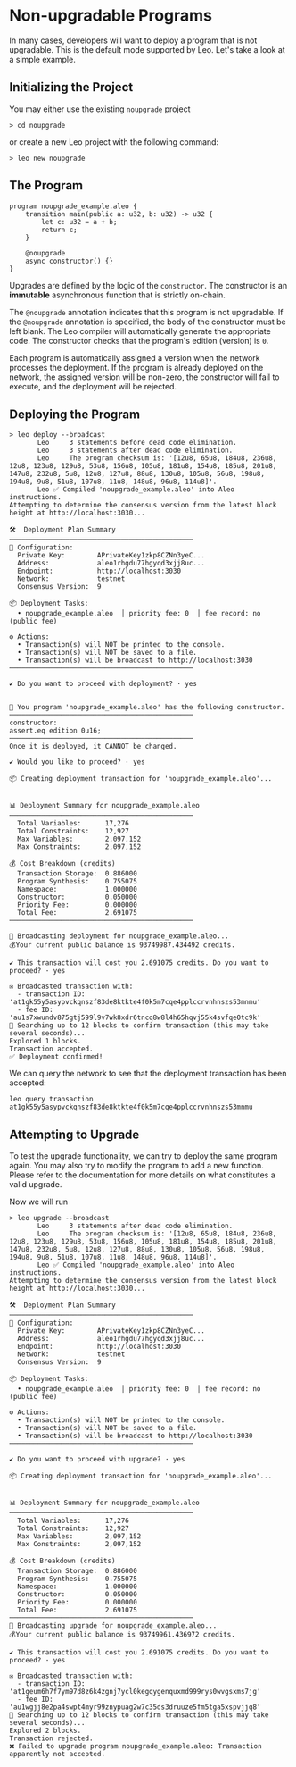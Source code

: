 # Non-upgradable Programs
In many cases, developers will want to deploy a program that is not upgradable.
This is the default mode supported by Leo.
Let's take a look at a simple example.

## Initializing the Project
You may either use the existing `noupgrade` project 
```
> cd noupgrade 
```
or create a new Leo project with the following command:
```
> leo new noupgrade
```

## The Program
```leo
program noupgrade_example.aleo {
    transition main(public a: u32, b: u32) -> u32 {
        let c: u32 = a + b;
        return c;
    }
    
    @noupgrade
    async constructor() {}
}
```
Upgrades are defined by the logic of the `constructor`.
The constructor is an **immutable** asynchronous function that is strictly on-chain.

The `@noupgrade` annotation indicates that this program is not upgradable.
If the `@noupgrade` annotation is specified, the body of the constructor must be left blank.
The Leo compiler will automatically generate the appropriate code.
The constructor checks that the program's edition (version) is `0`.

Each program is automatically assigned a version when the network processes the deployment.
If the program is already deployed on the network, the assigned version will be non-zero, the constructor will fail to execute, and the deployment will be rejected.

## Deploying the Program
```
> leo deploy --broadcast
       Leo     3 statements before dead code elimination.
       Leo     3 statements after dead code elimination.
       Leo     The program checksum is: '[12u8, 65u8, 184u8, 236u8, 12u8, 123u8, 129u8, 53u8, 156u8, 105u8, 181u8, 154u8, 185u8, 201u8, 147u8, 232u8, 5u8, 12u8, 127u8, 88u8, 130u8, 105u8, 56u8, 198u8, 194u8, 9u8, 51u8, 107u8, 11u8, 148u8, 96u8, 114u8]'.
       Leo ✅ Compiled 'noupgrade_example.aleo' into Aleo instructions.
Attempting to determine the consensus version from the latest block height at http://localhost:3030...

🛠️  Deployment Plan Summary
──────────────────────────────────────────────
🔧 Configuration:
  Private Key:        APrivateKey1zkp8CZNn3yeC...
  Address:            aleo1rhgdu77hgyqd3xjj8uc...
  Endpoint:           http://localhost:3030
  Network:            testnet
  Consensus Version:  9

📦 Deployment Tasks:
  • noupgrade_example.aleo  │ priority fee: 0  │ fee record: no (public fee)

⚙️ Actions:
  • Transaction(s) will NOT be printed to the console.
  • Transaction(s) will NOT be saved to a file.
  • Transaction(s) will be broadcast to http://localhost:3030
──────────────────────────────────────────────

✔ Do you want to proceed with deployment? · yes


🔧 You program 'noupgrade_example.aleo' has the following constructor.
──────────────────────────────────────────────
constructor:
assert.eq edition 0u16;
──────────────────────────────────────────────
Once it is deployed, it CANNOT be changed.

✔ Would you like to proceed? · yes

📦 Creating deployment transaction for 'noupgrade_example.aleo'...


📊 Deployment Summary for noupgrade_example.aleo
──────────────────────────────────────────────
  Total Variables:      17,276
  Total Constraints:    12,927
  Max Variables:        2,097,152
  Max Constraints:      2,097,152

💰 Cost Breakdown (credits)
  Transaction Storage:  0.886000
  Program Synthesis:    0.755075
  Namespace:            1.000000
  Constructor:          0.050000
  Priority Fee:         0.000000
  Total Fee:            2.691075
──────────────────────────────────────────────

📡 Broadcasting deployment for noupgrade_example.aleo...
💰Your current public balance is 93749987.434492 credits.

✔ This transaction will cost you 2.691075 credits. Do you want to proceed? · yes

✉️ Broadcasted transaction with:
  - transaction ID: 'at1gk55y5asypvckqnszf83de8ktkte4f0k5m7cqe4pplccrvnhnszs53mnmu'
  - fee ID: 'au1s7xwundv875gtj599l9v7wk8xdr6tncq8w8l4h65hqvj55k4svfqe0tc9k'
🔄 Searching up to 12 blocks to confirm transaction (this may take several seconds)...
Explored 1 blocks.
Transaction accepted.
✅ Deployment confirmed!
```

We can query the network to see that the deployment transaction has been accepted:
```
leo query transaction at1gk55y5asypvckqnszf83de8ktkte4f0k5m7cqe4pplccrvnhnszs53mnmu
```

## Attempting to Upgrade
To test the upgrade functionality, we can try to deploy the same program again.
You may also try to modify the program to add a new function.
Please refer to the documentation for more details on what constitutes a valid upgrade.

Now we will run
```
> leo upgrade --broadcast
       Leo     3 statements after dead code elimination.
       Leo     The program checksum is: '[12u8, 65u8, 184u8, 236u8, 12u8, 123u8, 129u8, 53u8, 156u8, 105u8, 181u8, 154u8, 185u8, 201u8, 147u8, 232u8, 5u8, 12u8, 127u8, 88u8, 130u8, 105u8, 56u8, 198u8, 194u8, 9u8, 51u8, 107u8, 11u8, 148u8, 96u8, 114u8]'.
       Leo ✅ Compiled 'noupgrade_example.aleo' into Aleo instructions.
Attempting to determine the consensus version from the latest block height at http://localhost:3030...

🛠️  Deployment Plan Summary
──────────────────────────────────────────────
🔧 Configuration:
  Private Key:        APrivateKey1zkp8CZNn3yeC...
  Address:            aleo1rhgdu77hgyqd3xjj8uc...
  Endpoint:           http://localhost:3030
  Network:            testnet
  Consensus Version:  9

📦 Deployment Tasks:
  • noupgrade_example.aleo  │ priority fee: 0  │ fee record: no (public fee)

⚙️ Actions:
  • Transaction(s) will NOT be printed to the console.
  • Transaction(s) will NOT be saved to a file.
  • Transaction(s) will be broadcast to http://localhost:3030
──────────────────────────────────────────────

✔ Do you want to proceed with upgrade? · yes

📦 Creating deployment transaction for 'noupgrade_example.aleo'...


📊 Deployment Summary for noupgrade_example.aleo
──────────────────────────────────────────────
  Total Variables:      17,276
  Total Constraints:    12,927
  Max Variables:        2,097,152
  Max Constraints:      2,097,152

💰 Cost Breakdown (credits)
  Transaction Storage:  0.886000
  Program Synthesis:    0.755075
  Namespace:            1.000000
  Constructor:          0.050000
  Priority Fee:         0.000000
  Total Fee:            2.691075
──────────────────────────────────────────────
📡 Broadcasting upgrade for noupgrade_example.aleo...
💰Your current public balance is 93749961.436972 credits.

✔ This transaction will cost you 2.691075 credits. Do you want to proceed? · yes

✉️ Broadcasted transaction with:
  - transaction ID: 'at1geum6h7f7ym97d8z6k4zgnj7ycl0kegqygenquxmd999rys0wvgsxms7jg'
  - fee ID: 'au1wgjj8e2pa4swpt4myr99znypuag2w7c35ds3druuze5fm5tga5xspvjjq8'
🔄 Searching up to 12 blocks to confirm transaction (this may take several seconds)...
Explored 2 blocks.
Transaction rejected.
❌ Failed to upgrade program noupgrade_example.aleo: Transaction apparently not accepted.
```
